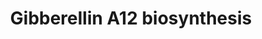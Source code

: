---
annotations:
- id: PW:0000002
  parent: classic metabolic pathway
  type: Pathway Ontology
  value: classic metabolic pathway
authors:
- LarsEijssen
- MaintBot
- AlexanderPico
- DeSl
- Egonw
- Khanspers
communities:
- Plants
description: Pathway that describes the biosynthesis of gibberellin A12 (GA12).
last-edited: 2023-07-25
organisms:
- Solanum lycopersicum
redirect_from:
- /index.php/Pathway:WP2628
- /instance/WP2628
- /instance/WP2628_r127033
revision: r127033
schema-jsonld:
- '@context': https://schema.org/
  '@id': https://wikipathways.github.io/pathways/WP2628.html
  '@type': Dataset
  creator:
    '@type': Organization
    name: WikiPathways
  description: Pathway that describes the biosynthesis of gibberellin A12 (GA12).
  keywords:
  - GA12
  - GA12-aldehyde
  - Metaboliteent-copalyl diphosphate
  - all-trans-geranyl-geranyl diphosphate
  - ent-7-α-hydroxykaurenoate
  - ent-copalyl diphosphate synthase
  - ent-kaur-16-en-19-al
  - ent-kaur-16-en-19-ol
  - ent-kaur-16-ene
  - ent-kaurene oxidase
  - ent-kaurene synthase
  - ent-kaurenoate
  - ent-kaurenoic acid oxidase
  license: CC0
  name: Gibberellin A12 biosynthesis
seo: CreativeWork
title: Gibberellin A12 biosynthesis
wpid: WP2628
---